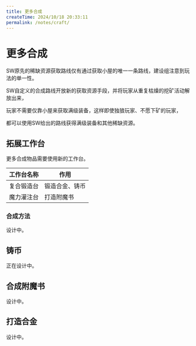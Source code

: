 ```yaml
---
title: 更多合成
createTime: 2024/10/18 20:33:11
permalink: /notes/craft/
---
```


# 更多合成

SW原先的稀缺资源获取路线仅有通过获取小屋的唯一一条路线，建设组注意到玩法的单一性。<br>

SW自定义的合成路线开放新的获取资源手段，并将玩家从重复枯燥的挖矿活动解放出来，<br>

玩家不需要仅靠小屋来获取满级装备，这样即使独狼玩家、不愿下矿的玩家，<br>

都可以使用SW给出的路线获得满级装备和其他稀缺资源。<br>

## 拓展工作台

更多合成物品需要使用新的工作台。

|工作台名称|作用|
|--|--|
|复合锻造台|锻造合金、铸币|
|魔力灌注台|打造附魔书|

### 合成方法
设计中。

## 铸币

正在设计中。

## 合成附魔书

设计中。

## 打造合金

设计中。